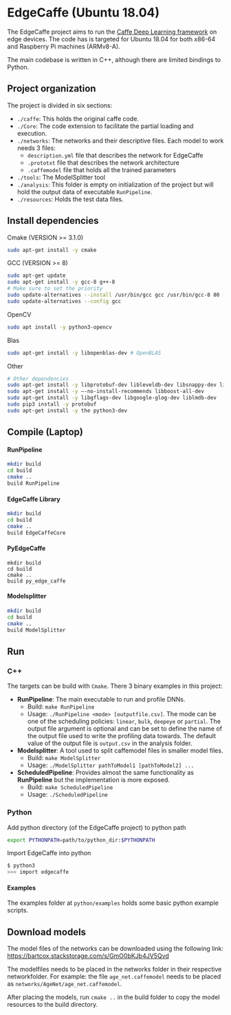 # EdgeCaffe (Ubuntu 18.04)

The EdgeCaffe project aims to run the [Caffe Deep Learning framework](https://github.com/BVLC/caffe) on edge devices. The code has is targeted for Ubuntu 18.04 for both x86-64 and Raspberry Pi machines (ARMv8-A).

The main codebase is written in C++, although there are limited bindings to Python.

## Project organization

The project is divided in six sections:

* `./caffe`: This holds the original caffe code.
* `./Core`: The code extension to facilitate the partial loading and execution.
* `./networks`: The networks and their descriptive files. Each model to work needs 3 files:
  * `description.yml` file that describes the network for EdgeCaffe
  * `.prototxt` file that describes the network architecture
  * `.caffemodel` file that holds all the trained parameters
* `./tools`: The ModelSplitter tool
* `./analysis`: This folder is empty on initialization of the project but will hold the output data of executable `RunPipeline`.
* `./resources`: Holds the test data files.

## Install dependencies

Cmake (VERSION  >= 3.1.0)

```bash
sudo apt-get install -y cmake
```

GCC (VERSION >= 8)

```bash
sudo apt-get update
sudo apt-get install -y gcc-8 g++-8
# Make sure to set the priority
sudo update-alternatives --install /usr/bin/gcc gcc /usr/bin/gcc-8 80 --slave /usr/bin/g++ g++ /usr/bin/g++-8 --slave /usr/bin/gcov gcov /usr/bin/gcov-8
sudo update-alternatives --config gcc
```

OpenCV

```bash
sudo apt install -y python3-opencv
```

Blas

```bash
sudo apt-get install -y libopenblas-dev # OpenBLAS
```

Other

```bash
# Other dependencies
sudo apt-get install -y libprotobuf-dev libleveldb-dev libsnappy-dev libopencv-dev libhdf5-serial-dev protobuf-compiler
sudo apt-get install -y —-no-install-recommends libboost-all-dev
sudo apt-get install -y libgflags-dev libgoogle-glog-dev liblmdb-dev
sudo pip3 install -y protobuf
sudo apt-get install -y the python3-dev
```

## Compile (Laptop)

#### RunPipeline

```bash
mkdir build
cd build
cmake ..
build RunPipeline
```

#### EdgeCaffe Library

```bash
mkdir build
cd build
cmake ..
build EdgeCaffeCore
```

#### PyEdgeCaffe

```
mkdir build
cd build
cmake ..
build py_edge_caffe
```

#### Modelsplitter

```bash
mkdir build
cd build
cmake ..
build ModelSplitter
```

## Run

### C++

The targets can be build with `Cmake`. There 3 binary examples in this project:

* **RunPipeline**: The main executable to run and profile DNNs.
  * Build: `make RunPipeline`
  * Usage: `./RunPipeline <mode> [outputfile.csv]`. The mode can be one of the scheduling policies: `linear`, `bulk`, `deepeye` or `partial`. The output file argument is optional and can be set to define the name of the output file used to write the profiling data towards. The default value of the output file is `output.csv` in the analysis folder.
* **Modelsplitter**: A tool used to split caffemodel files in smaller model files.
  * Build: `make ModelSplitter`
  * Usage: `./ModelSplitter pathToModel1 [pathToModel2] ...`
* **ScheduledPipeline**: Provides almost the same functionality as **RunPipeline** but the implementation is more exposed. 
  * Build: `make ScheduledPipeline`
  * Usage: `./ScheduledPipeline`

### Python

Add python directory (of the EdgeCaffe project) to python path

```bash
export PYTHONPATH=path/to/python_dir:$PYTHONPATH
```

Import EdgeCaffe into python

```bash
$ python3
>>> import edgecaffe
```

#### Examples

The examples folder at `python/examples` holds some basic python example scripts.

## Download models

The model files of the networks can be downloaded using the following link: https://bartcox.stackstorage.com/s/GmO0bKJb4JV5Qvd

The modelfiles needs to be placed in the networks folder in their respective networkfolder. For example: the file `age_net.caffemodel` needs to be placed as `networks/AgeNet/age_net.caffemodel`.

After placing the models, run `cmake ..` in the build folder to copy the model resources to the build directory.
